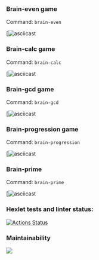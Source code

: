 ### Brain-evеn game

Command: `brain-even`

[![asciicast]( https://asciinema.org/a/KS0V0Rn8d8AdMd5GxcxciXw9b)

### Brain-calc game

Command: `brain-calc`

[![asciicast]( https://asciinema.org/a/dX0FlHmnkkHK9ongUCtT3LUz4)

### Brain-gcd game

Command: `brain-gcd`

[![asciicast]( https://asciinema.org/connect/e7ecde9d-fc9f-4ed0-ab33-1187515d6753)


### Brain-progression game

Command: `brain-progression`

[![asciicast]( https://asciinema.org/a/VoCDo50Erj19v8qtpyahiLXca)

### Brain-prime 

Command: `brain-prime`

[![asciicast]( https://asciinema.org/a/KS0V0Rn8d8AdMd5GxcxciXw9b)



### Hexlet tests and linter status:
[![Actions Status](https://github.com/Duozoid/frontend-project-lvl1/workflows/hexlet-check/badge.svg)](https://github.com/Duozoid/frontend-project-lvl1/actions)

### Maintainability 
<a href="https://codeclimate.com/github/codeclimate/codeclimate/maintainability"><img src="https://api.codeclimate.com/v1/badges/a99a88d28ad37a79dbf6/maintainability" /></a>
